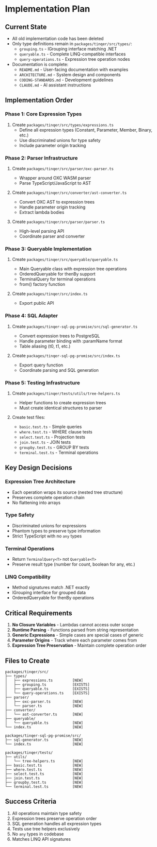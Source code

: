 # Implementation Plan

## Current State

- All old implementation code has been deleted
- Only type definitions remain in `packages/tinqer/src/types/`:
  - `grouping.ts` - IGrouping interface matching .NET
  - `queryable.ts` - Complete LINQ-compatible interfaces
  - `query-operations.ts` - Expression tree operation nodes
- Documentation is complete:
  - `README.md` - User-facing documentation with examples
  - `ARCHITECTURE.md` - System design and components
  - `CODING-STANDARDS.md` - Development guidelines
  - `CLAUDE.md` - AI assistant instructions

## Implementation Order

### Phase 1: Core Expression Types

1. Create `packages/tinqer/src/types/expressions.ts`
   - Define all expression types (Constant, Parameter, Member, Binary, etc.)
   - Use discriminated unions for type safety
   - Include parameter origin tracking

### Phase 2: Parser Infrastructure

1. Create `packages/tinqer/src/parser/oxc-parser.ts`
   - Wrapper around OXC WASM parser
   - Parse TypeScript/JavaScript to AST

2. Create `packages/tinqer/src/converter/ast-converter.ts`
   - Convert OXC AST to expression trees
   - Handle parameter origin tracking
   - Extract lambda bodies

3. Create `packages/tinqer/src/parser/parser.ts`
   - High-level parsing API
   - Coordinate parser and converter

### Phase 3: Queryable Implementation

1. Create `packages/tinqer/src/queryable/queryable.ts`
   - Main Queryable class with expression tree operations
   - OrderedQueryable for thenBy support
   - TerminalQuery for terminal operations
   - from() factory function

2. Create `packages/tinqer/src/index.ts`
   - Export public API

### Phase 4: SQL Adapter

1. Create `packages/tinqer-sql-pg-promise/src/sql-generator.ts`
   - Convert expression trees to PostgreSQL
   - Handle parameter binding with :paramName format
   - Table aliasing (t0, t1, etc.)

2. Create `packages/tinqer-sql-pg-promise/src/index.ts`
   - Export query function
   - Coordinate parsing and SQL generation

### Phase 5: Testing Infrastructure

1. Create `packages/tinqer/tests/utils/tree-helpers.ts`
   - Helper functions to create expression trees
   - Must create identical structures to parser

2. Create test files:
   - `basic.test.ts` - Simple queries
   - `where.test.ts` - WHERE clause tests
   - `select.test.ts` - Projection tests
   - `join.test.ts` - JOIN tests
   - `groupby.test.ts` - GROUP BY tests
   - `terminal.test.ts` - Terminal operations

## Key Design Decisions

### Expression Tree Architecture

- Each operation wraps its source (nested tree structure)
- Preserves complete operation chain
- No flattening into arrays

### Type Safety

- Discriminated unions for expressions
- Phantom types to preserve type information
- Strict TypeScript with no `any` types

### Terminal Operations

- Return `TerminalQuery<T>` not `Queryable<T>`
- Preserve result type (number for count, boolean for any, etc.)

### LINQ Compatibility

- Method signatures match .NET exactly
- IGrouping interface for grouped data
- OrderedQueryable for thenBy operations

## Critical Requirements

1. **No Closure Variables** - Lambdas cannot access outer scope
2. **Runtime Parsing** - Functions parsed from string representation
3. **Generic Expressions** - Simple cases are special cases of generic
4. **Parameter Origins** - Track where each parameter comes from
5. **Expression Tree Preservation** - Maintain complete operation order

## Files to Create

```
packages/tinqer/src/
├── types/
│   ├── expressions.ts         [NEW]
│   ├── grouping.ts            [EXISTS]
│   ├── queryable.ts           [EXISTS]
│   └── query-operations.ts    [EXISTS]
├── parser/
│   ├── oxc-parser.ts          [NEW]
│   └── parser.ts              [NEW]
├── converter/
│   └── ast-converter.ts       [NEW]
├── queryable/
│   └── queryable.ts           [NEW]
└── index.ts                   [NEW]

packages/tinqer-sql-pg-promise/src/
├── sql-generator.ts           [NEW]
└── index.ts                   [NEW]

packages/tinqer/tests/
├── utils/
│   └── tree-helpers.ts        [NEW]
├── basic.test.ts              [NEW]
├── where.test.ts              [NEW]
├── select.test.ts             [NEW]
├── join.test.ts               [NEW]
├── groupby.test.ts            [NEW]
└── terminal.test.ts           [NEW]
```

## Success Criteria

1. All operations maintain type safety
2. Expression trees preserve operation order
3. SQL generation handles all expression types
4. Tests use tree helpers exclusively
5. No `any` types in codebase
6. Matches LINQ API signatures
